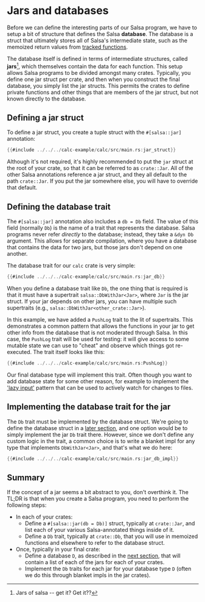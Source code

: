 # Jars and databases

Before we can define the interesting parts of our Salsa program, we have to setup a bit of structure that defines the Salsa **database**.
The database is a struct that ultimately stores all of Salsa's intermediate state, such as the memoized return values from [tracked functions].

[tracked functions]: ../overview.md#tracked-functions

The database itself is defined in terms of intermediate structures, called **jars**[^jar], which themselves contain the data for each function.
This setup allows Salsa programs to be divided amongst many crates.
Typically, you define one jar struct per crate, and then when you construct the final database, you simply list the jar structs.
This permits the crates to define private functions and other things that are members of the jar struct, but not known directly to the database.

[^jar]: Jars of salsa -- get it? Get it??[^java]

[^java]: OK, maybe it also brings to mind Java `.jar` files, but there's no real relationship. A jar is just a Rust struct, not a packaging format.

## Defining a jar struct

To define a jar struct, you create a tuple struct with the `#[salsa::jar]` annotation:

```rust
{{#include ../../../calc-example/calc/src/main.rs:jar_struct}}
```

Although it's not required, it's highly recommended to put the `jar` struct at the root of your crate, so that it can be referred to as `crate::Jar`.
All of the other Salsa annotations reference a jar struct, and they all default to the path `crate::Jar`. 
If you put the jar somewhere else, you will have to override that default.

## Defining the database trait

The `#[salsa::jar]` annotation also includes a `db = Db` field. 
The value of this field (normally `Db`) is the name of a trait that represents the database.
Salsa programs never refer *directly* to the database; instead, they take a `&dyn Db` argument.
This allows for separate compilation, where you have a database that contains the data for two jars, but those jars don't depend on one another.

The database trait for our `calc` crate is very simple:

```rust
{{#include ../../../calc-example/calc/src/main.rs:jar_db}}
```

When you define a database trait like `Db`, the one thing that is required is that it must have a supertrait `salsa::DbWithJar<Jar>`,
where `Jar` is the jar struct. If your jar depends on other jars, you can have multiple such supertraits (e.g., `salsa::DbWithJar<other_crate::Jar>`).

In this example, we have added a `PushLog` trait to the lit of supertraits.
This demonstrates a common pattern that allows the functions in your jar to get other info from the database that is not moderated through Salsa.
In this case, the `PushLog` trait will be used for testing: 
it will give access to some mutable state we can use to "cheat" and observe which things got re-executed.
The trait itself looks like this:

```rust
{{#include ../../../calc-example/calc/src/main.rs:PushLog}}
```

Our final database type will implement this trait.
Often though you want to add database state for some other reason, 
for example to implement the ['lazy input'](../common_patterns/on_demand_inputs.md) pattern that can be used to actively watch for changes to files.

## Implementing the database trait for the jar

The `Db` trait must be implemented by the database struct.
We're going to define the database struct in a [later section](./db.md),
and one option would be to simply implement the jar `Db` trait there.
However, since we don't define any custom logic in the trait,
a common choice is to write a blanket impl for any type that implements `DbWithJar<Jar>`,
and that's what we do here:

```rust
{{#include ../../../calc-example/calc/src/main.rs:jar_db_impl}}
```

## Summary

If the concept of a jar seems a bit abstract to you, don't overthink it. The TL;DR is that when you create a Salsa program, you need to perform the following steps:

- In each of your crates:
  - Define a `#[salsa::jar(db = Db)]` struct, typically at `crate::Jar`, and list each of your various Salsa-annotated things inside of it.
  - Define a `Db` trait, typically at `crate::Db`, that you will use in memoized functions and elsewhere to refer to the database struct.
- Once, typically in your final crate:
  - Define a database `D`, as described in the [next section](./db.md), that will contain a list of each of the jars for each of your crates.
  - Implement the `Db` traits for each jar for your database type `D` (often we do this through blanket impls in the jar crates).
